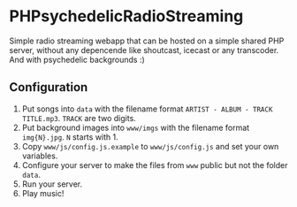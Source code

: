 # PHPsychedelicRadioStreaming
Simple radio streaming webapp that can be hosted on a simple shared PHP server, without any depencende like shoutcast, icecast or any transcoder.
And with psychedelic backgrounds :)

## Configuration

1. Put songs into `data` with the filename format `ARTIST - ALBUM - TRACK TITLE.mp3`. `TRACK` are two digits.
2. Put background images into `www/imgs` with the filename format `img{N}.jpg`. `N` starts with 1.
3. Copy `www/js/config.js.example` to `www/js/config.js` and set your own variables.
4. Configure your server to make the files from `www` public but not the folder `data`.
5. Run your server.
6. Play music!